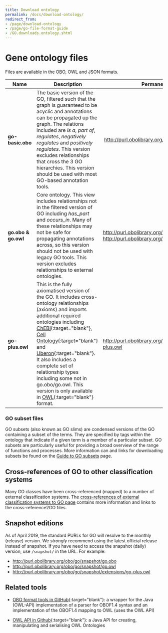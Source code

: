 ```yaml
---
title: Download ontology
permalink: /docs/download-ontology/
redirect_from:
- /page/download-ontology
- /page/go-file-format-guide
- /GO.downloads.ontology.shtml
---
```


# Gene ontology files

Files are available in the OBO, OWL and JSON formats.

|Name 	| Description | Permanent URL |	Download link |
|-------|--------------|-------------|-------------|
|**go-basic.obo**|	The basic version of the GO, filtered such that the graph is guaranteed to be acyclic and annotations can be propagated up the graph. The relations included are *is a*, *part of*, *regulates*, *negatively regulates* and *positively regulates*. This version excludes relationships that cross the 3 GO hierarchies. This version should be used with most GO-based annotation tools.| http://purl.obolibrary.org/obo/go/go-basic.obo | [Download go-basic.obo file](https://purl.obolibrary.org/obo/go/go-basic.obo)|	
|**go.obo & go.owl** |		Core ontology. This view includes relationships not in the filtered version of GO including *has_part* and *occurs_in*. Many of these relationships may not be safe for propagating annotations across, so this version should not be used with legacy GO tools. This version excludes relationships to external ontologies.| http://purl.obolibrary.org/obo/go.obo / http://purl.obolibrary.org/obo/go.owl| [Download go.obo file](https://purl.obolibrary.org/obo/go.obo) /  [Download go.owl file](https://purl.obolibrary.org/obo/go.owl){:target="blank"} |	
|**go-plus.owl** |		This is the fully axiomatised version of the GO. It includes cross-ontology relationships (axioms) and imports additional required ontologies including [ChEBI](https://www.ebi.ac.uk/chebi/){:target="blank"}, [Cell Ontology](http://www.obofoundry.org/ontology/cl.html){:target="blank"} and [Uberon](http://uberon.github.io/){:target="blank"}. It also includes a complete set of relationship types including some not in go.obo/go.owl. This version is only available in [OWL](https://www.w3.org/OWL/){:target="blank"} format. | http://purl.obolibrary.org/obo/go/extensions/go-plus.owl | [Download go-plus.owl file](https://purl.obolibrary.org/obo/go/extensions/go-plus.owl){:target="blank"} 	|


### GO subset files
GO subsets (also known as GO slims) are condensed versions of the GO containing a subset of the terms. They are specified by tags within the ontology that indicate if a given term is a member of a particular subset. GO subsets are particularly useful for providing a broad overview of the range of functions and processes.  More information can and links for downloading subsets be found on the [Guide to GO subsets](/docs/go-subset-guide/) page.

## Cross-references of GO to other classification systems

Many GO classes have been cross-referenced (mapped) to a number of external classification systems. The [cross-references of external classification systems to GO page](/docs/download-mappings/) contains more information and links to the cross-reference2GO files.

## Snapshot editions

As of April 2019, the standard PURLs for GO will resolve to the monthly (release) version. We *strongly* recommend using the latest official release instead of snapshot. If you have need to access the snapshot (daily) version, use `/snapshot/` in the URL. For example:

 * http://purl.obolibrary.org/obo/go/snapshot/go.obo
 * http://purl.obolibrary.org/obo/go/snapshot/go.owl
 * http://purl.obolibrary.org/obo/go/snapshot/extensions/go-plus.owl

## Related tools
+ [OBO format tools in GitHub](https://github.com/oboformat/oboformat-tools){:target="blank"}: a wrapper for the Java (OWL-API) implementation of a parser for OBOF1.4 syntax and an implementation of the OBOF1.4 mapping to OWL (uses the OWL API)
* [OWL API in Github](https://github.com/owlcs/owlapi){:target="blank"}: a Java API for creating, manipulating and serialising OWL Ontologies
